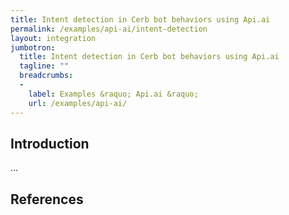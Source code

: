 ```yaml
---
title: Intent detection in Cerb bot behaviors using Api.ai
permalink: /examples/api-ai/intent-detection
layout: integration
jumbotron:
  title: Intent detection in Cerb bot behaviors using Api.ai
  tagline: ""
  breadcrumbs:
  -
    label: Examples &raquo; Api.ai &raquo;
    url: /examples/api-ai/
---
```


## Introduction

...


## References

[^]: <>

